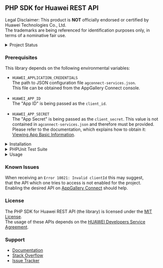 ## PHP SDK for Huawei REST API

Legal Disclaimer: This product is **NOT** officially endorsed or certified by Huawei Technologies Co., Ltd.<br/>
The trademarks are being referenced for identification purposes only, in terms of a nominative fair use.

<details>
<summary>Project Status</summary>
<p>

[![PHP Composer](https://github.com/syslogic/php-hms/actions/workflows/ci-php.yml/badge.svg)](https://github.com/syslogic/php-hms/actions/workflows/ci-php.yml)

| Class | Status |
| ---: | --- |
| [`AccountKit`](https://github.com/syslogic/php-hms/blob/master/src/AccountKit)     | in progress |
| [`AdsKit`](https://github.com/syslogic/php-hms/blob/master/src/AdsKit)             | N/A         |
| [`AnalyticsKit`](https://github.com/syslogic/php-hms/blob/master/src/AnalyticsKit) | in progress |
| [`Connect`](https://github.com/syslogic/php-hms/tree/master/src/Connect)           | in progress |
| [`DriveKit`](https://github.com/syslogic/php-hms/tree/master/src/DriveKit)         | N/A         |
| [`GameService`](https://github.com/syslogic/php-hms/tree/master/src/GameService)   | N/A         |
| [`LocationKit`](https://github.com/syslogic/php-hms/blob/master/src/LocationKit)   | N/A         |
| [`MapKit`](https://github.com/syslogic/php-hms/blob/master/src/MapKit)             | N/A         |
| [`PushKit`](https://github.com/syslogic/php-hms/blob/master/src/PushKit)           | working     |
| [`SearchKit`](https://github.com/syslogic/php-hms/blob/master/src/SearchKit)       | N/A         |
| [`WalletKit`](https://github.com/syslogic/php-hms/blob/master/src/WalletKit)       | N/A         |
| [`Core\Wrapper`](https://github.com/syslogic/php-hms/blob/master/src/Core)         | working     |
</p>
</details>

### Prerequisites

This library depends on the following environmental variables:

 - `HUAWEI_APPLICATION_CREDENTIALS`<br/>
   The path to JSON configuration file `agconnect-services.json`.<br/>This file can be obtained from the AppGallery Connect console.<br/><br/>
 - `HUAWEI_APP_ID`<br/>
   The "App ID" is being passed as the `client_id`.<br/><br/>
 - `HUAWEI_APP_SECRET`<br/>
   The "App Secret" is being passed as the `client_secret`. This value is not contained in `agconnect-services.json` and therefore must be provided. Please refer to the documentation, which explains how to obtain it: [Viewing App Basic Information](https://developer.huawei.com/consumer/en/doc/distribution/app/agc-help-appinfo-0000001100014694).

<details>
<summary>Installation</summary>
<p>

One can manually check out into project directory `lib`:
````shell
mkdir lib
git clone git@github.com:syslogic/php-hms ./lib/php-hms
````

And then map namespace `HMS` in `composer.json` PSR-4 `autoload` block:
````json
{
  "autoload": {
    "psr-4": {
      "App\\": "src/",
      "HMS\\": "lib/php-hms/src/"
    }
  }
}
````

To set up the environment, for example `nano ~/.bashrc`:

````bash
# PHP SDK for Huawei REST API
export HUAWEI_APP_ID=...
export HUAWEI_APP_SECRET=...
export HUAWEI_APPLICATION_CREDENTIALS=...
````
</p>
</details>

<details>
<summary>PHPUnit Test Suite</summary>
<p>

The test suite depends on further environmental variables:

| Test Case | Environmental Variable | Description |
| ---: | --- | --- |
| `PushKitTest` | `PHPUNIT_HCM_TEST_DEVICE_TOKEN` | The HCM device registration ID, to which the test will push notifications to.  |
| `PushKitTest` | `PHPUNIT_HCM_TEST_HMAC_VERIFICATION_KEY` | The HMAC verification key is unique to each upstream message webhook. The value can also be obtained from there. |

````bash
# PHP SDK for Huawei REST API
export PHPUNIT_HCM_TEST_HMAC_VERIFICATION_KEY=...
export PHPUNIT_HCM_TEST_DEVICE_TOKEN=...
````

Running tests:
````shell
composer run-script test
````

Running tests with code coverage:
````shell
composer run-script coverage
````

</details>

<details>
<summary>Usage</summary>
<p>
...
</p>
</details>


### Known Issues
When receiving an `Error 10021: Invalid clientId` this may suggest,<br/>that the API which one tries to access is not enabled for the project.<br/>
Enabling the desired API on [AppGallery Connect](https://developer.huawei.com/consumer/en/service/josp/agc/index.html) should help.

### License
The PHP SDK for Huawei REST API (the library) is licensed under the [MIT License](LICENSE).<br/>
The usage of these APIs depends on the [HUAWEI Developers Service Agreement](https://developer.huawei.com/consumer/en/doc/start/agreement-0000001052728169).

### Support
- [Documentation](https://developer.huawei.com/consumer/en/doc/landing/development)
- [Stack Overflow](https://stackoverflow.com/questions/tagged/huawei-developers)
- [Issue Tracker](https://github.com/syslogic/php-hms/issues)
